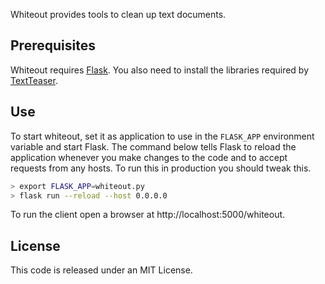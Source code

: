 Whiteout provides tools to clean up text documents.

## Prerequisites

Whiteout requires [Flask](http://flask.pocoo.org). You also need to install the libraries required by [TextTeaser](https://github.com/IndigoResearch/textteaser).

## Use

To start whiteout, set it as application to use in the `FLASK_APP` environment variable and start Flask. The command below tells Flask to reload the application whenever you make changes to the code and to accept requests from any hosts. To run this in production you should tweak this.

```sh
> export FLASK_APP=whiteout.py
> flask run --reload --host 0.0.0.0
```

To run the client open a browser at http://localhost:5000/whiteout.

## License

This code is released under an MIT License.
